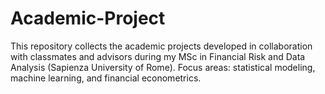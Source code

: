 # Academic-Project

This repository collects the academic projects developed in collaboration with classmates and advisors during my MSc in Financial Risk and Data Analysis (Sapienza University of Rome). Focus areas: statistical modeling, machine learning, and financial econometrics.
